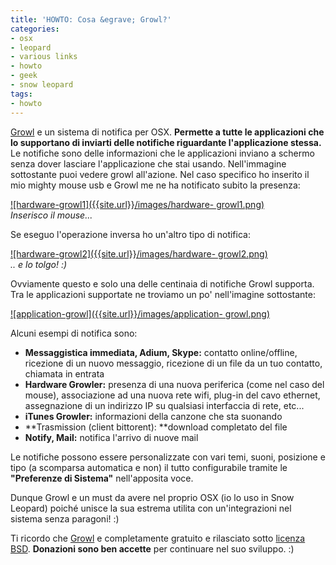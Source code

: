 ```yaml
---
title: 'HOWTO: Cosa &egrave; Growl?'
categories:
- osx
- leopard
- various links
- howto
- geek
- snow leopard
tags:
- howto
---
```

[Growl](http://growl.info/) e un sistema di notifica per OSX. **Permette a
tutte le applicazioni che lo supportano di inviarti delle notifiche
riguardante l'applicazione stessa.** Le notifiche sono delle informazioni che
le applicazioni inviano a schermo senza dover lasciare l'applicazione che stai
usando. Nell'immagine sottostante puoi vedere growl all'azione. Nel caso
specifico ho inserito il mio mighty mouse usb e Growl me ne ha notificato
subito la presenza:

[![hardware-growl1]({{site.url}}/images/hardware-
growl1.png)]({{site.url}}/images/hardware-growl1.png)  
_Inserisco il mouse..._

Se eseguo l'operazione inversa ho un'altro tipo di notifica:

[![hardware-growl2]({{site.url}}/images/hardware-
growl2.png)]({{site.url}}/images/hardware-growl2.png)  
_.. e lo tolgo! :)_

Ovviamente questo e solo una delle centinaia di notifiche Growl supporta. Tra
le applicazioni supportate ne troviamo un po' nell'imagine sottostante:

[![application-growl]({{site.url}}/images/application-
growl.png)]({{site.url}}/images/application-growl.png)

Alcuni esempi di notifica sono:

  * **Messaggistica immediata, Adium, Skype:** contatto online/offline, ricezione di un nuovo messaggio, ricezione di un file da un tuo contatto, chiamata in entrata
  * **Hardware Growler:** presenza di una nuova periferica (come nel caso del mouse), associazione ad una nuova rete wifi, plug-in del cavo ethernet, assegnazione di un indirizzo IP su qualsiasi interfaccia di rete, etc...
  * **iTunes Growler:** informazioni della canzone che sta suonando
  * **Trasmission (client bittorent): **download completato del file
  * **Notify, Mail:** notifica l'arrivo di nuove mail
  

  
Le notifiche possono essere personalizzate con vari temi, suoni, posizione e
tipo (a scomparsa automatica e non) il tutto configurabile tramite le
**"Preferenze di Sistema"** nell'apposita voce.

Dunque Growl e un must da avere nel proprio OSX (io lo uso in Snow Leopard)
poiché unisce la sua estrema utilita con un'integrazioni nel sistema senza
paragoni! :)

Ti ricordo che [Growl](http://growl.info/) e completamente gratuito e
rilasciato sotto [licenza BSD](http://it.wikipedia.org/wiki/Licenze_BSD).
**Donazioni sono ben accette** per continuare nel suo sviluppo. :)

